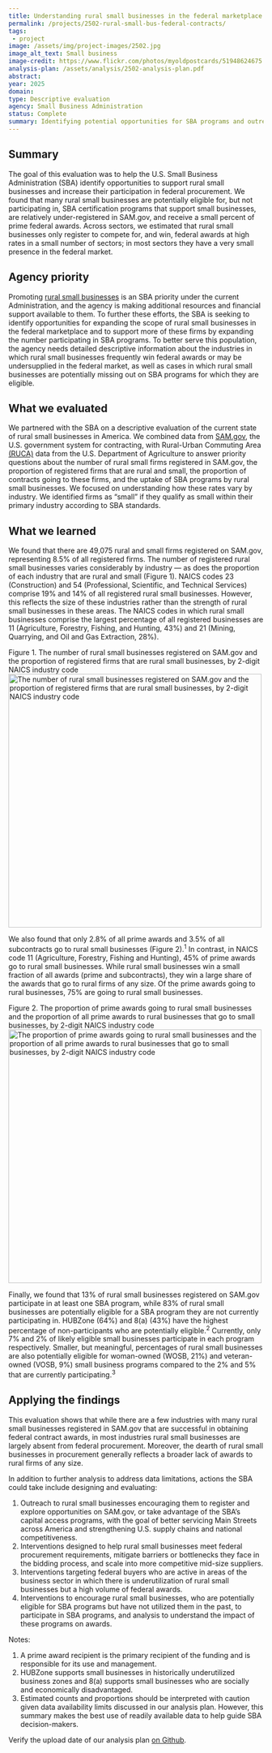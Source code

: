 ```yaml
---
title: Understanding rural small businesses in the federal marketplace 
permalink: /projects/2502-rural-small-bus-federal-contracts/
tags: 
 - project
image: /assets/img/project-images/2502.jpg
image_alt_text: Small business
image-credit: https://www.flickr.com/photos/myoldpostcards/51948624675
analysis-plan: /assets/analysis/2502-analysis-plan.pdf
abstract: 
year: 2025
domain: 
type: Descriptive evaluation
agency: Small Business Administration
status: Complete
summary: Identifying potential opportunities for SBA programs and outreach to support rural small businesses
---
```

## Summary
The goal of this evaluation was to help the U.S. Small Business Administration (SBA) identify opportunities to support rural small businesses and increase their participation in federal procurement. We found that many rural small businesses are potentially eligible for, but not participating in, SBA certification programs that support small businesses, are relatively under-registered in SAM.gov, and receive a small percent of prime federal awards. Across sectors, we estimated that rural small businesses only register to compete for, and win, federal awards at high rates in a small number of sectors; in most sectors they have a very small presence in the federal market. 

## Agency priority
Promoting <a class="usa-link usa-link--external" href="https://www.sba.gov/business-guide/grow-your-business/rural-businesses">rural small businesses</a> is an SBA priority under the current Administration, and the agency is making additional resources and financial support available to them. To further these efforts, the SBA is seeking to identify opportunities for expanding the scope of rural small businesses in the federal marketplace and to support more of these firms by expanding the number participating in SBA programs. To better serve this population, the agency needs detailed descriptive information about the industries in which rural small businesses frequently win federal awards or may be undersupplied in the federal market, as well as cases in which rural small businesses are potentially missing out on SBA programs for which they are eligible.

## What we evaluated
We partnered with the SBA on a descriptive evaluation of the current state of rural small businesses in America. We combined data from <a class="usa-link usa-link--external" href="http://sam.gov">SAM.gov</a>, the U.S. government system for contracting, with Rural-Urban Commuting Area <a class="usa-link usa-link--external" href="https://www.ers.usda.gov/data-products/rural-urban-commuting-area-codes">(RUCA)</a> data from the U.S. Department of Agriculture to answer priority questions about the number of rural small firms registered in SAM.gov, the proportion of registered firms that are rural and small, the proportion of contracts going to these firms, and the uptake of SBA programs by rural small businesses. We focused on understanding how these rates vary by industry. We identified firms as “small” if they qualify as small within their primary industry according to SBA standards.

## What we learned
We found that there are 49,075 rural and small firms registered on SAM.gov, representing 8.5% of all registered firms. The number of registered rural small businesses varies considerably by industry — as does the proportion of each industry that are rural and small (Figure 1). NAICS codes 23 (Construction) and 54 (Professional, Scientific, and Technical Services) comprise 19% and 14% of all registered rural small businesses. However, this reflects the size of these industries rather than the strength of rural small businesses in these areas. The NAICS codes in which rural small businesses comprise the largest percentage of all registered businesses are 11 (Agriculture, Forestry, Fishing, and Hunting, 43%) and 21 (Mining, Quarrying, and Oil and Gas Extraction, 28%). 

Figure 1. The number of rural small businesses registered on SAM.gov and the proportion of registered firms that are rural small businesses, by 2-digit NAICS industry code 
<img src="{{ '/assets/img/project-images/2502-fig1.svg' | prepend: site.baseurl }}" alt="The number of rural small businesses registered on SAM.gov and the proportion of registered firms that are rural small businesses, by 2-digit NAICS industry code" width="500">

We also found that only 2.8% of all prime awards and 3.5% of all subcontracts go to rural small businesses (Figure 2).<sup>1</sup> In contrast, in NAICS code 11 (Agriculture, Forestry, Fishing and Hunting), 45% of prime awards go to rural small businesses. While rural small businesses win a small fraction of all awards (prime and subcontracts), they win a large share of the awards that go to rural firms of any size. Of the prime awards going to rural businesses, 75% are going to rural small businesses. 

Figure 2. The proportion of prime awards going to rural small businesses and the proportion of all prime awards to rural businesses that go to small businesses, by 2-digit NAICS industry code
<img src="{{ '/assets/img/project-images/2502-fig2.svg' | prepend: site.baseurl }}" alt="The proportion of prime awards going to rural small businesses and the proportion of all prime awards to rural businesses that go to small businesses, by 2-digit NAICS industry code" width="500">

Finally, we found that 13% of rural small businesses registered on SAM.gov participate in at least one SBA program, while 83% of rural small businesses are potentially eligible for a SBA program they are not currently participating in. HUBZone (64%) and 8(a) (43%) have the highest percentage of non-participants who are potentially eligible.<sup>2</sup> Currently, only 7% and 2% of likely eligible small businesses participate in each program respectively. Smaller, but meaningful, percentages of rural small businesses are also potentially eligible for woman-owned (WOSB, 21%) and veteran-owned (VOSB, 9%) small business programs compared to the 2% and 5% that are currently participating.<sup>3</sup>

## Applying the findings
This evaluation shows that while there are a few industries with many rural small businesses registered in SAM.gov that are successful in obtaining federal contract awards, in most industries rural small businesses are largely absent from federal procurement. Moreover, the dearth of rural small businesses in procurement generally reflects a broader lack of awards to rural firms of any size. 

In addition to further analysis to address data limitations, actions the SBA could take include designing and evaluating:
1. Outreach to rural small businesses encouraging them to register and explore opportunities on SAM.gov, or take advantage of the SBA’s capital access programs, with the goal of better servicing Main Streets across America and strengthening U.S. supply chains and national competitiveness.
2. Interventions designed to help rural small businesses meet federal procurement requirements, mitigate barriers or bottlenecks they face in the bidding process, and scale into more competitive mid-size suppliers.
3. Interventions targeting federal buyers who are active in areas of the business sector in which there is underutilization of rural small businesses but a high volume of federal awards.
4. Interventions to encourage rural small businesses, who are potentially eligible for SBA programs but have not utilized them in the past, to participate in SBA programs, and analysis to understand the impact of these programs on awards.

Notes:
1. A prime award recipient is the primary recipient of the funding and is responsible for its use and management. 
2.  HUBZone supports small businesses in historically underutilized business zones and 8(a) supports small businesses who are socially and economically disadvantaged.
3.  Estimated counts and proportions should be interpreted with caution given data availability limits discussed in our analysis plan. However, this summary makes the best use of readily available data to help guide SBA decision-makers.

Verify the upload date of our analysis plan <a class="usa-link usa-link--external" href="https://github.com/gsa-oes/office-of-evaluation-sciences/commits/master/assets/analysis/2502-analysis-plan.pdf">on Github</a>.
